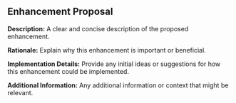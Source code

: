 ## Enhancement Proposal

**Description:**
A clear and concise description of the proposed enhancement.

**Rationale:**
Explain why this enhancement is important or beneficial.

**Implementation Details:**
Provide any initial ideas or suggestions for how this enhancement could be implemented.

**Additional Information:**
Any additional information or context that might be relevant.
